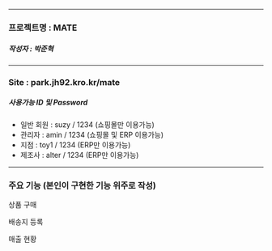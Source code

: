 ----------------------
### 프로젝트명 : MATE
##### 작성자 : 박준혁
----------------------
### Site : park.jh92.kro.kr/mate
##### 사용가능 ID 및 Password
+ 일반 회원 : suzy / 1234 (쇼핑몰만 이용가능)
+ 관리자 : amin / 1234 (쇼핑몰 및 ERP 이용가능)
+ 지점 : toy1 / 1234 (ERP만 이용가능)
+ 제조사 : alter / 1234 (ERP만 이용가능)
--- 

### 주요 기능 (본인이 구현한 기능 위주로 작성)
상품 구매

배송지 등록

매출 현황


